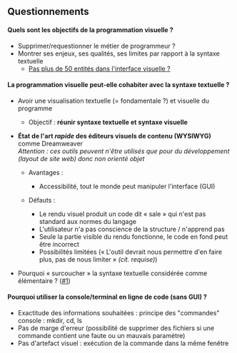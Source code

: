 ## Questionnements

#### Quels sont les objectifs de la programmation visuelle ?
- Supprimer/requestionner le métier de programmeur ?
- Montrer ses enjeux, ses qualités, ses limites par rapport à la syntaxe textuelle
  - [Pas plus de 50 entités dans l'interface visuelle ?](https://en.wikipedia.org/wiki/Deutsch_limit)

#### La programmation visuelle peut-elle cohabiter avec la syntaxe textuelle ? 
- Avoir une visualisation textuelle (= fondamentale ?) et visuelle du programme 
  - Objectif : **réunir syntaxe textuelle et syntaxe visuelle**

- **État de l'art _rapide_ des éditeurs visuels de contenu (WYSIWYG)** comme Dreamweaver  
*Attention : ces outils peuvent n'être utilisés que pour du développement (layout de site web) donc non orienté objet*

  - Avantages :
    - Accessibilité, tout le monde peut manipuler l'interface (GUI)

  - Défauts :
    - Le rendu visuel produit un code dit « sale » qui n'est pas standard aux normes du langage
    - L'utilisateur n'a pas conscience de la structure / n'apprend pas
    - Seule la partie visible du rendu fonctionne, le code en fond peut être incorrect
    - Possibilités limitées (« L'outil devrait nous permettre d'en faire plus, pas de nous limiter » _(cit. requise)_)
    
- Pourquoi « surcoucher » la syntaxe textuelle considérée comme élémentaire ? ([\#1](Notes.md))
    
#### Pourquoi utiliser la console/terminal en ligne de code (sans GUI) ?
- Exactitude des informations souhaitées : principe des "commandes" console : mkdir, cd, ls
- Pas de marge d'erreur (possibilité de supprimer des fichiers si une commande contient une faute ou un mauvais paramètre)
- Pas d'artefact visuel : exécution de la commande dans la même fenêtre